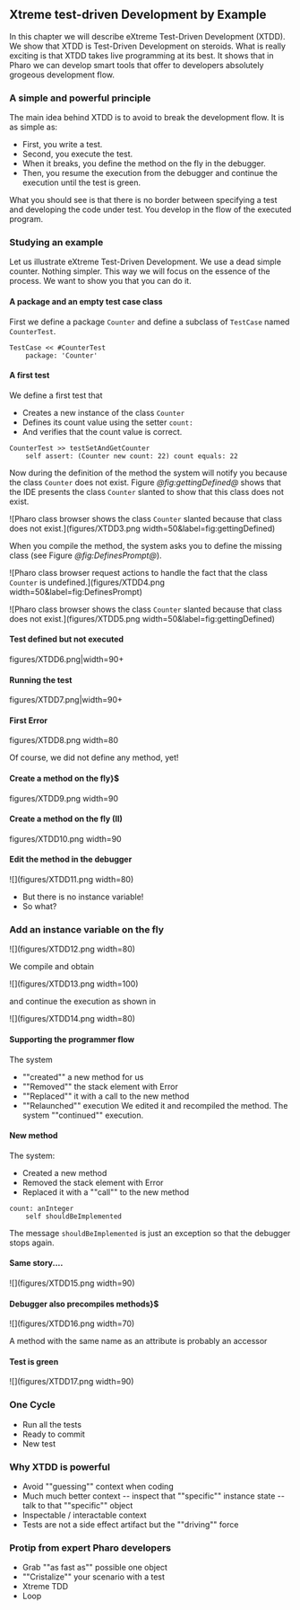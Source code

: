 ## Xtreme test-driven Development  by Example



In this chapter we will describe eXtreme Test-Driven Development (XTDD). 
We show that XTDD is Test-Driven Development on steroids.
What is really exciting is that XTDD takes live programming at its best.
It shows that in Pharo we can develop smart tools that offer to developers
absolutely grogeous development flow.


### A simple and powerful principle

The main idea behind XTDD is to avoid to break the development flow.
It is as simple as: 
- First, you write a test.
- Second, you execute the test.
- When it breaks, you define the method on the fly in the debugger.
- Then, you resume the execution from the debugger and continue the execution until the test is green.

What you should see is that there is no border between specifying a test and developing the code under test.
You develop in the flow of the executed program.

### Studying an example

Let us illustrate  eXtreme Test-Driven Development. 
We use a dead simple counter. Nothing simpler.
This way we will focus on the essence of the process.
We want to show you that you can do it.

#### A package and an empty test case class

First we define a package `Counter` and define a subclass of `TestCase` named `CounterTest`.

```
TestCase << #CounterTest
	package: 'Counter'
```
#### A first test

We define a first test that 
- Creates a new instance of the class `Counter`
- Defines its count value using the setter `count:`
- And verifies that the count value is correct. 

```
CounterTest >> testSetAndGetCounter
	self assert: (Counter new count: 22) count equals: 22
```

Now during the definition of the method the system will notify you because the class `Counter` does not exist. 
Figure *@fig:gettingDefined@* shows that the IDE presents the class `Counter` slanted to show that this class
does not exist. 

![Pharo class browser  shows the class `Counter` slanted because that class
does not exist.](figures/XTDD3.png width=50&label=fig:gettingDefined)

When you compile the method, the system asks you to define the missing class (see Figure *@fig:DefinesPrompt@*).

![Pharo class browser  request actions to handle the fact that the class `Counter` is undefined.](figures/XTDD4.png width=50&label=fig:DefinesPrompt)

![Pharo class browser  shows the class `Counter` slanted because that class
does not exist.](figures/XTDD5.png width=50&label=fig:gettingDefined)




#### Test defined but not executed

figures/XTDD6.png|width=90+


#### Running the test

figures/XTDD7.png|width=90+

#### First Error

figures/XTDD8.png width=80

Of course, we did not define any method, yet!

#### Create a method on the fly}$

figures/XTDD9.png width=90

#### Create a method on the fly (II)

figures/XTDD10.png width=90

#### Edit the method in the debugger

![](figures/XTDD11.png width=80)

- But there is no instance variable!
- So what?

### Add an instance variable on the fly

![](figures/XTDD12.png width=80)

We compile and obtain

![](figures/XTDD13.png width=100)

and continue the execution as shown in 

![](figures/XTDD14.png width=80)



#### Supporting the programmer flow

The system 
- ""created"" a new method for us
- ""Removed"" the stack element with Error
- ""Replaced"" it with a call to the new method
- ""Relaunched"" execution
We edited it and recompiled the method.
The system ""continued"" execution.

#### New method

The system:
- Created a new method
- Removed the stack element with Error
- Replaced it with a ""call"" to the new method

```
count: anInteger
	self shouldBeImplemented
```

The message `shouldBeImplemented` is just an exception so that the debugger stops again.


#### Same story....

![](figures/XTDD15.png  width=90)

#### Debugger also precompiles methods}$

![](figures/XTDD16.png width=70)

A method with the same name as an attribute is probably an accessor

#### Test is green

![](figures/XTDD17.png width=90)

### One Cycle

- Run all the tests
- Ready to commit
- New test

### Why XTDD is powerful

- Avoid ""guessing"" context when coding
- Much much better context 
-- inspect that ""specific"" instance state
-- talk to that ""specific"" object
- Inspectable / interactable context
- Tests are not a side effect artifact but the ""driving"" force

### Protip from expert Pharo developers

- Grab ""as fast as"" possible one object
- ""Cristalize"" your scenario with a test
- Xtreme TDD
- Loop
